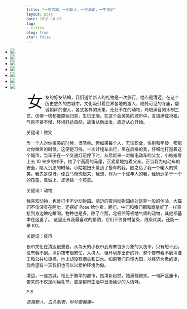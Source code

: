 ```yaml
---
title: "一座古城，一对新人，一言承诺，一生鉴定"
layout: post
date: 2018-10-02
tag:
- cities
blog: true
star: false
---
```

<style>
ul li {line-height: unset;}
.img-wrapper {
  width: 130%;
  margin-left: -15%;
}
.fl {
  float: left;
  font-size: 50px;
  line-height: 50px;
  padding-top: 0;
  padding-right: 8px;
  padding-left: 3px;
}
</style>

<div class="img-wrapper">
   <div class="flexslider">
     <ul class="slides">
       <li>
         <img src="/assets/images/sliders/chiangmai/1.jpg" />
       </li>
       <li>
         <img src="/assets/images/sliders/chiangmai/2.jpg" />
       </li>
       <li>
         <img src="/assets/images/sliders/chiangmai/3.jpg" />
       </li>
       <li>
         <img src="/assets/images/sliders/chiangmai/4.jpg" />
       </li>
       <li>
         <img src="/assets/images/sliders/chiangmai/5.jpg" />
       </li>
       <li>
         <img src="/assets/images/sliders/chiangmai/6.jpg" />
       </li>
       <li>
         <img src="/assets/images/sliders/chiangmai/7.jpg" />
       </li>
     </ul>
   </div>
</div>

<span class="fl">女</span>友的好友结婚，我们送给新人的礼物是一次旅行，地点是清迈。在这个历史悠久的古城中，文化吸引着世界各地的游人，随处可见的寺庙，虔诚朝拜的僧人，各式各样的水果，无处不在的动物，玲琅满目的木制工艺，仿佛一切都能原始归真，生机无限。在这个会微笑的城市中，言语满载祝福，气氛不紧不慢，环境舒适自然，故事从新出发，旅途从心开始。

关键词：微笑

当一个人对你微笑的时候，很简单。但如果每个人，无论职业，性别和年龄，都能对你微笑的时候，这便是习俗。一次计程车出行，坐在后排的我，仔细地打量着这个城市，当车子在一个交通灯前停下时，从后赶来一对骑电动车的父女，小姑娘看上去 10 来岁的样子，梳了个高高的马尾，正紧紧地抱着父亲。正当我为电动车的安全，陷入沉思的时候，小姑娘扭头看到了搭车的我，随之给了我一个暖人的微笑。我先是惊讶，便立马惭愧起来，我想，作为一个成年人的我，经历远多于一个的孩童，真诚上，却远输一个孩童。

关键词：动物

我喜欢动物，也曾打卡不少动物园。清迈的夜间动物园绝对是非一般的体验，大猫们不仅没有在睡觉，还摆好 Pose 给你看。鹿们，牛们和猪们都和商量好了一样直接到身边蹭吃蹭喝。物种也是多，除了企鹅，北极熊等极地气候的动物，其他都基本在这里了。 这里还有我最喜欢的猎豹，它们不仅身材苗条，线条优美，还能一拳 KO。

关键词：夜市

夜市文化在清迈很重要，从每天的小夜市到周末包罗万象的大夜市，只有想不到，没有看不到。清迈夜市很繁忙，人挤人，但环境却出奇的好，整个夜市看不到清洁工和公共垃圾桶，地上却没有烟头和口水。如果我们自诩大国，以经济为傲的话，我希望有一天我们也可以以爱护环境为傲。

清迈，一座古城，相比于繁华的都市，她清新自然，她满载微笑。一句萨瓦迪卡，带来的不仅是问候礼节，更是都市生活中日渐稀少的人情味。

*P.S*

*祝福新人，白头到老，吵吵更健康~*
